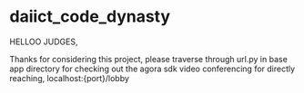 # daiict_code_dynasty

HELLOO JUDGES,

Thanks for considering this project,
  please traverse through url.py in base app directory
  for checking out the agora sdk video conferencing 
  for directly reaching, localhost:{port}/lobby
